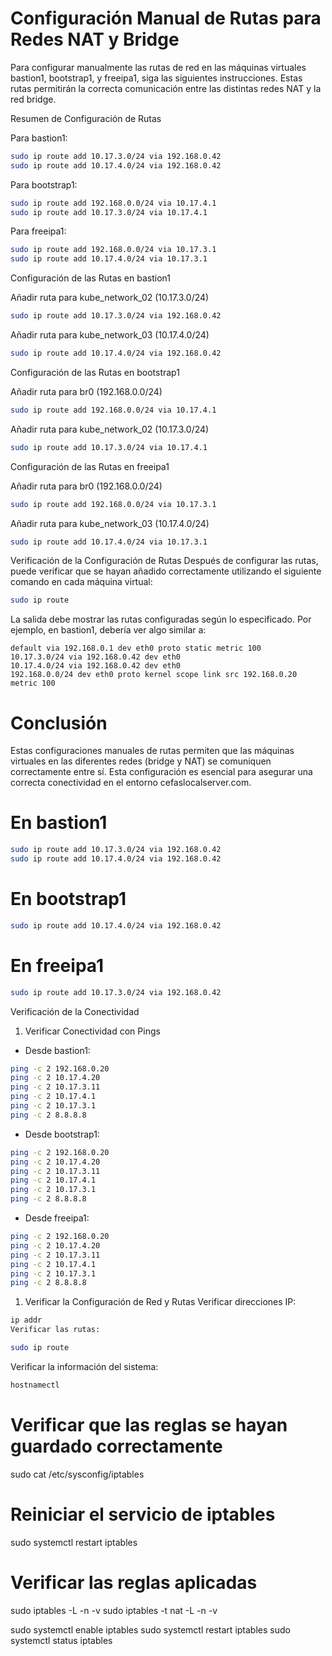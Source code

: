 
# Configuración Manual de Rutas para Redes NAT y Bridge
Para configurar manualmente las rutas de red en las máquinas virtuales bastion1, bootstrap1, y freeipa1, siga las siguientes instrucciones. Estas rutas permitirán la correcta comunicación entre las distintas redes NAT y la red bridge.


Resumen de Configuración de Rutas

Para bastion1:

```bash
sudo ip route add 10.17.3.0/24 via 192.168.0.42
sudo ip route add 10.17.4.0/24 via 192.168.0.42
```

Para bootstrap1:

```bash
sudo ip route add 192.168.0.0/24 via 10.17.4.1
sudo ip route add 10.17.3.0/24 via 10.17.4.1
```

Para freeipa1:

```bash
sudo ip route add 192.168.0.0/24 via 10.17.3.1
sudo ip route add 10.17.4.0/24 via 10.17.3.1
```


Configuración de las Rutas en bastion1

Añadir ruta para kube_network_02 (10.17.3.0/24)


```bash
sudo ip route add 10.17.3.0/24 via 192.168.0.42
```

Añadir ruta para kube_network_03 (10.17.4.0/24)

```bash
sudo ip route add 10.17.4.0/24 via 192.168.0.42
```
Configuración de las Rutas en bootstrap1

Añadir ruta para br0 (192.168.0.0/24)

```bash
sudo ip route add 192.168.0.0/24 via 10.17.4.1
```
Añadir ruta para kube_network_02 (10.17.3.0/24)

```bash
sudo ip route add 10.17.3.0/24 via 10.17.4.1
```

Configuración de las Rutas en freeipa1

Añadir ruta para br0 (192.168.0.0/24)

```bash
sudo ip route add 192.168.0.0/24 via 10.17.3.1
```

Añadir ruta para kube_network_03 (10.17.4.0/24)

```bash
sudo ip route add 10.17.4.0/24 via 10.17.3.1
```



Verificación de la Configuración de Rutas
Después de configurar las rutas, puede verificar que se hayan añadido correctamente utilizando el siguiente comando en cada máquina virtual:

```bash
sudo ip route
```

La salida debe mostrar las rutas configuradas según lo especificado. Por ejemplo, en bastion1, debería ver algo similar a:

```plaintext
default via 192.168.0.1 dev eth0 proto static metric 100
10.17.3.0/24 via 192.168.0.42 dev eth0
10.17.4.0/24 via 192.168.0.42 dev eth0
192.168.0.0/24 dev eth0 proto kernel scope link src 192.168.0.20 metric 100
```

# Conclusión

Estas configuraciones manuales de rutas permiten que las máquinas virtuales en las diferentes redes (bridge y NAT) se comuniquen correctamente entre sí. Esta configuración es esencial para asegurar una correcta conectividad en el entorno cefaslocalserver.com.



# En bastion1

```bash
sudo ip route add 10.17.3.0/24 via 192.168.0.42
sudo ip route add 10.17.4.0/24 via 192.168.0.42
```

# En bootstrap1
```bash
sudo ip route add 10.17.4.0/24 via 192.168.0.42
```

# En freeipa1
```bash
sudo ip route add 10.17.3.0/24 via 192.168.0.42
```


Verificación de la Conectividad

1. Verificar Conectividad con Pings
   
- Desde bastion1:

```bash
ping -c 2 192.168.0.20
ping -c 2 10.17.4.20
ping -c 2 10.17.3.11
ping -c 2 10.17.4.1
ping -c 2 10.17.3.1
ping -c 2 8.8.8.8
```

- Desde bootstrap1:

```bash
ping -c 2 192.168.0.20
ping -c 2 10.17.4.20
ping -c 2 10.17.3.11
ping -c 2 10.17.4.1
ping -c 2 10.17.3.1
ping -c 2 8.8.8.8
```
- Desde freeipa1:

```bash
ping -c 2 192.168.0.20
ping -c 2 10.17.4.20
ping -c 2 10.17.3.11
ping -c 2 10.17.4.1
ping -c 2 10.17.3.1
ping -c 2 8.8.8.8
```

1. Verificar la Configuración de Red y Rutas
Verificar direcciones IP:

```bash
ip addr
Verificar las rutas:
```

```bash
sudo ip route
```
Verificar la información del sistema:

```bash
hostnamectl
```





# Verificar que las reglas se hayan guardado correctamente
sudo cat /etc/sysconfig/iptables

# Reiniciar el servicio de iptables
sudo systemctl restart iptables

# Verificar las reglas aplicadas
sudo iptables -L -n -v
sudo iptables -t nat -L -n -v



sudo systemctl enable iptables
sudo systemctl restart iptables
sudo systemctl status iptables
